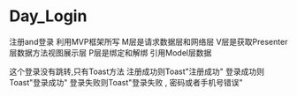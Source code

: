 # Day_Login
注册and登录
利用MVP框架所写
M层是请求数据层和网络层
V层是获取Presenter层数据方法视图展示层
P层是绑定和解绑 引用Model层数据

这个登录没有跳转,只有Toast方法
注册成功则Toast"注册成功"
登录成功则Toast"登录成功"
登录失败则Toast"登录失败 , 密码或者手机号错误"
